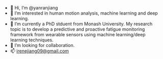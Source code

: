 - 👋 Hi, I’m @yanranjiang
- 👀 I’m interested in human motion analysis, machine learning and deep learning.
- 🌱 I’m currently a PhD stduent from Monash University. My research topic is to develop a predictive and proactive fatigue monitoring framework from wearable sensors using machine learning/deep learning techniques.
- 💞️ I’m looking for collaboration.
- 📫 irenejiang09@gmail.com

<!---
yanranjiang/yanranjiang is a ✨ special ✨ repository because its `README.md` (this file) appears on your GitHub profile.
You can click the Preview link to take a look at your changes.
--->
